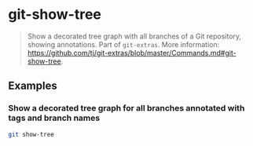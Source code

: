 # git-show-tree

> Show a decorated tree graph with all branches of a Git repository, showing annotations. Part of `git-extras`. More information: <https://github.com/tj/git-extras/blob/master/Commands.md#git-show-tree>.

## Examples

### Show a decorated tree graph for all branches annotated with tags and branch names

```bash
git show-tree
```
